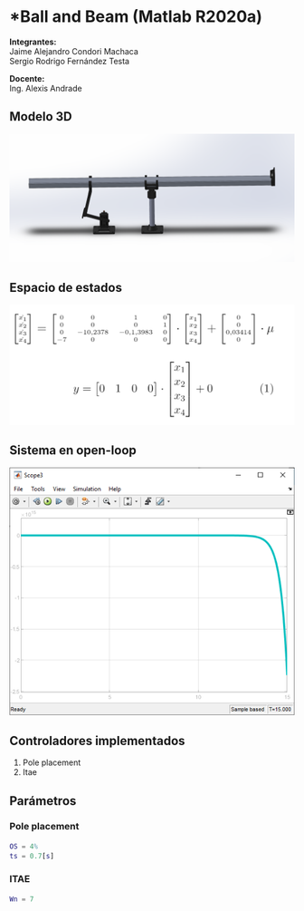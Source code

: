 # *Ball and Beam (Matlab R2020a)

**Integrantes:**  
Jaime Alejandro Condori Machaca  
Sergio Rodrigo Fernández Testa

**Docente:**  
Ing. Alexis Andrade

## Modelo 3D

![Ball and Beam](./assets/readme/ballandbeam.png)

## **Espacio de estados**

![State Space](./assets/readme/state_space.png)

## **Sistema en open-loop**

![open-loop](./assets/PLANTA.png)

## **Controladores implementados**

1. Pole placement
2. Itae

## **Parámetros**

### **Pole placement**

~~~matlab
OS = 4%
ts = 0.7[s]
~~~

### **ITAE**

~~~matlab
Wn = 7
~~~
